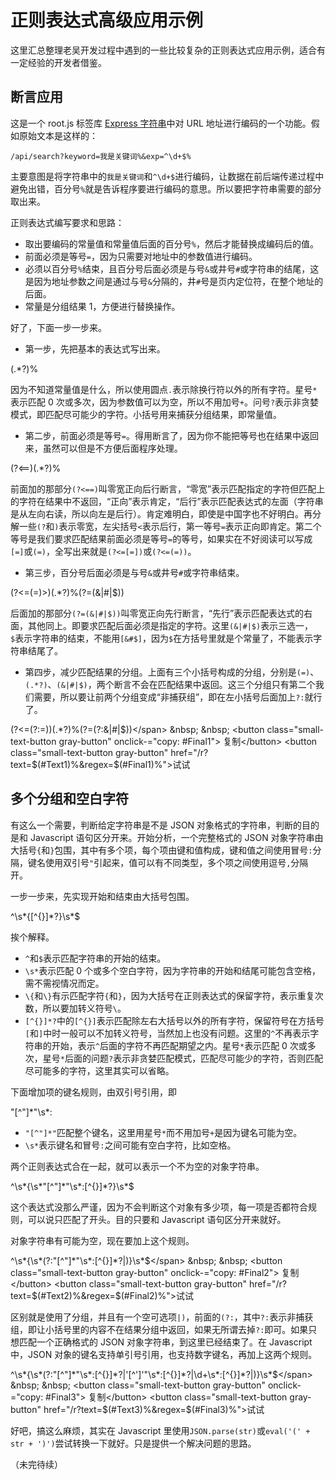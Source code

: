 <link href='/regex.css' rel='stylesheet' type='text/css'>

# 正则表达式高级应用示例

这里汇总整理老吴开发过程中遇到的一些比较复杂的正则表达式应用示例，适合有一定经验的开发者借鉴。

## 断言应用

这是一个 root.js 标签库 [Express 字符串](/root.js/express.md)中对 URL 地址进行编码的一个功能。假如原始文本是这样的：

```string
/api/search?keyword=我是关键词%&exp=^\d+$%
```

主要意图是将字符串中的`我是关键词`和`^\d+$`进行编码，让数据在前后端传递过程中避免出错，百分号`%`就是告诉程序要进行编码的意思。所以要把字符串需要的部分取出来。

正则表达式编写要求和思路：

* 取出要编码的常量值和常量值后面的百分号`%`，然后才能替换成编码后的值。
* 前面必须是等号`=`，因为只需要对地址中的参数值进行编码。
* 必须以百分号`%`结束，且百分号后面必须是与号`&`或井号`#`或字符串的结尾，这是因为地址参数之间是通过与号`&`分隔的，井`#`号是页内定位符，在整个地址的后面。
* 常量是分组结果 1，方便进行替换操作。

好了，下面一步一步来。

* 第一步，先把基本的表达式写出来。

<span class="regex">(.*?)%</span>

因为不知道常量值是什么，所以使用圆点`.`表示除换行符以外的所有字符。星号`*`表示匹配 0 次或多次，因为参数值可以为空，所以不用加号`+`。问号`?`表示非贪婪模式，即匹配尽可能少的字符。小括号用来捕获分组结果，即常量值。

* 第二步，前面必须是等号`=`。得用断言了，因为你不能把等号也在结果中返回来，虽然可以但是不方便后面程序处理。

<span class="regex">(?<==)(.*?)%</span>

前面加的那部分`(?<==)`叫零宽正向后行断言，“零宽”表示匹配指定的字符但匹配上的字符在结果中不返回，“正向”表示肯定，“后行”表示匹配表达式的左面（字符串是从左向右读，所以向左是后行）。肯定难明白，即使是中国字也不好明白。再分解一些`(?`和`)`表示零宽，左尖括号`<`表示后行，第一等号`=`表示正向即肯定。第二个等号是我们要求匹配结果前面必须是等号`=`的等号，如果实在不好阅读可以写成`[=]`或`(=)`，全写出来就是`(?<=[=])`或`(?<=(=))`。

* 第三步，百分号后面必须是与号`&`或井号`#`或字符串结束。

<span class="regex">(?<=(=)>)(.*?)%(?=(&|#|$))</span>

后面加的那部分`(?=(&|#|$))`叫零宽正向先行断言，“先行”表示匹配表达式的右面，其他同上。即要求匹配后面必须是指定的字符。这里`(&|#|$)`表示三选一，`$`表示字符串的结束，不能用`[&#$]`，因为`$`在方括号里就是个常量了，不能表示字符串结尾了。

* 第四步，减少匹配结果的分组。上面有三个小括号构成的分组，分别是`(=)`、`(.*?)`、`(&|#|$)`，两个断言不会在匹配结果中返回。这三个分组只有第二个我们需要，所以要让前两个分组变成“非捕获组”，即在左小括号后面加上`?:`就行了。

<span id="Text1" hidden>/api/search?keyword=我是关键词%&ex=^\d+$%</span>

<span id="Final1" copy-text="正则表达式已复制。" class="regex">(?<=(?:=))(.*?)%(?=(?:&|#|$))</span> &nbsp; &nbsp; <button class="small-text-button gray-button" onclick-="copy: #Final1"> 复制</button> <button class="small-text-button gray-button" href="/r?text=$(#Text1)%&regex=$(#Final1)%">试试</button>

## 多个分组和空白字符

有这么一个需要，判断给定字符串是不是 JSON 对象格式的字符串，判断的目的是和 Javascript 语句区分开来。开始分析，一个完整格式的 JSON 对象字符串由大括号`{`和`}`包围，其中有多个项，每个项由键和值构成，键和值之间使用冒号`:`分隔，键名使用双引号`"`引起来，值可以有不同类型，多个项之间使用逗号`,`分隔开。

一步一步来，先实现开始和结束由大括号包围。

<span class="regex">^\s\*\{[^{}]\*?\}\s\*$</span>

挨个解释。

* `^`和`$`表示匹配字符串的开始的结束。
* `\s*`表示匹配 0 个或多个空白字符，因为字符串的开始和结尾可能包含空格，需不需视情况而定。
* `\{`和`\}`有示匹配字符`{`和`}`，因为大括号在正则表达式的保留字符，表示重复次数，所以要加转义符号`\`。
* `[^{}]*?`中的`[^{}]`表示匹配除左右大括号以外的所有字符，保留符号在方括号`[`和`]`中时一般可以不加转义符号，当然加上也没有问题。这里的`^`不再表示字符串的开始，表示`^`后面的字符不再匹配期望之内。星号`*`表示匹配 0 次或多次，星号`*`后面的问题`?`表示非贪婪匹配模式，匹配尽可能少的字符，否则匹配尽可能多的字符，这里其实可以省略。

下面增加项的键名规则，由双引号引用，即

<span class="regex">"[^"]\*"\s\*:</span>

* `"[^"]*"`匹配整个键名，这里用星号`*`而不用加号`+`是因为键名可能为空。
* `\s*`表示键名和冒号`:`之间可能有空白字符，比如空格。

两个正则表达式合在一起，就可以表示一个不为空的对象字符串。

<span class="regex">^\s*\{\s*"[^"]\*"\s\*:[^{}]*?\}\s\*$</span>

这个表达式没那么严谨，因为不会判断这个对象有多少项，每一项是否都符合规则，可以说只匹配了开头。目的只要和 Javascript 语句区分开来就好。

对象字符串有可能为空，现在要加上这个规则。

<span id="Text2" hidden>{ "key1": 1, "key2": "value2" }</span>

<span id="Final2" copy-text="正则表达式已复制。" class="regex">^\s\*\{\s\*(?:"[^"]*"\s\*:[^{}]\*?|)\}\s\*$</span> &nbsp; &nbsp; <button class="small-text-button gray-button" onclick-="copy: #Final2"> 复制</button> <button class="small-text-button gray-button" href="/r?text=$(#Text2)%&regex=$(#Final2)%">试试</button>

区别就是使用了分组，并且有一个空可选项`|)`，前面的`(?:`，其中`?:`表示非捕获组，即让小括号里的内容不在结果分组中返回，如果无所谓去掉`?:`即可。如果只想匹配一个正确格式的 JSON 对象字符串，到这里已经结束了。在 Javascript 中，JSON 对象的键名支持单引号引用，也支持数字键名，再加上这两个规则。

<span id="Text3" hidden>{ 'key1': 1, 'key2': "value2" }</span>

<span id="Final3" copy-text="正则表达式已复制。" class="regex">^\s*\{\s\*(?:"[^"]\*"\s\*:[^{}]\*?|'[^']'"\s\*:[^{}]\*?|\d+\s\*:[^{}]\*?|)\}\s\*$</span> &nbsp; &nbsp; <button class="small-text-button gray-button" onclick-="copy: #Final3"> 复制</button> <button class="small-text-button gray-button" href="/r?text=$(#Text3)%&regex=$(#Final3)%">试试</button>

好吧，搞这么麻烦，其实在 Javascript 里使用`JSON.parse(str)`或`eval('(' + str + ')')`尝试转换一下就好。只是提供一个解决问题的思路。

（未完待续）